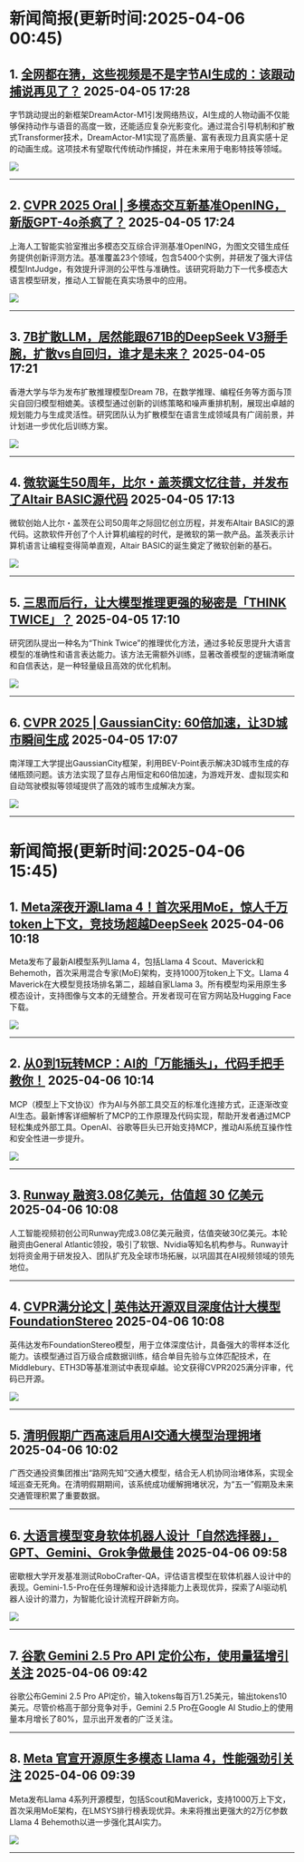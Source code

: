 # 新闻简报(更新时间:2025-04-06 00:45)

## 1. [全网都在猜，这些视频是不是字节AI生成的：该跟动捕说再见了？](https://www.jiqizhixin.com/articles/2025-04-05-6)   2025-04-05 17:28

字节跳动提出的新框架DreamActor-M1引发网络热议，AI生成的人物动画不仅能够保持动作与语音的高度一致，还能适应复杂光影变化。通过混合引导机制和扩散式Transformer技术，DreamActor-M1实现了高质量、富有表现力且真实感十足的动画生成。这项技术有望取代传统动作捕捉，并在未来用于电影特技等领域。

![](https://image.jiqizhixin.com/uploads/editor/8acb417e-ed2f-48e6-af2c-cfe79c143e6a/640.png)


---

## 2. [CVPR 2025 Oral | 多模态交互新基准OpenING，新版GPT-4o杀疯了？](https://www.jiqizhixin.com/articles/2025-04-05-5)   2025-04-05 17:24

上海人工智能实验室推出多模态交互综合评测基准OpenING，为图文交错生成任务提供创新评测方法。基准覆盖23个领域，包含5400个实例，并研发了强大评估模型IntJudge，有效提升评测的公平性与准确性。该研究将助力下一代多模态大语言模型研发，推动人工智能在真实场景中的应用。

![](https://image.jiqizhixin.com/uploads/editor/846978d7-7f13-4719-8849-598b4a37745f/640.png)


---

## 3. [7B扩散LLM，居然能跟671B的DeepSeek V3掰手腕，扩散vs自回归，谁才是未来？](https://www.jiqizhixin.com/articles/2025-04-05-4)   2025-04-05 17:21

香港大学与华为发布扩散推理模型Dream 7B，在数学推理、编程任务等方面与顶尖自回归模型相媲美。该模型通过创新的训练策略和噪声重排机制，展现出卓越的规划能力与生成灵活性。研究团队认为扩散模型在语言生成领域具有广阔前景，并计划进一步优化后训练方案。

![](https://image.jiqizhixin.com/uploads/editor/d5523245-3a9b-45a9-a813-3ffff85b9adc/640.png)


---

## 4. [微软诞生50周年，比尔・盖茨撰文忆往昔，并发布了Altair BASIC源代码](https://www.jiqizhixin.com/articles/2025-04-05-3)   2025-04-05 17:13

微软创始人比尔・盖茨在公司50周年之际回忆创立历程，并发布Altair BASIC的源代码。这款软件开创了个人计算机编程的时代，是微软的第一款产品。盖茨表示计算机语言让编程变得简单直观，Altair BASIC的诞生奠定了微软创新的基石。

![](https://image.jiqizhixin.com/uploads/editor/83707ed8-1f59-491f-bba7-263cb41b4375/640.png)


---

## 5. [三思而后行，让大模型推理更强的秘密是「THINK TWICE」？](https://www.jiqizhixin.com/articles/2025-04-05-2)   2025-04-05 17:10

研究团队提出一种名为“Think Twice”的推理优化方法，通过多轮反思提升大语言模型的准确性和语言表达能力。该方法无需额外训练，显著改善模型的逻辑清晰度和自信表达，是一种轻量级且高效的优化机制。

![](https://image.jiqizhixin.com/uploads/editor/39b175ac-6d6e-46d3-8a22-e265e2876a76/640.png)


---

## 6. [CVPR 2025 | GaussianCity: 60倍加速，让3D城市瞬间生成](https://www.jiqizhixin.com/articles/2025-04-05)   2025-04-05 17:07

南洋理工大学提出GaussianCity框架，利用BEV-Point表示解决3D城市生成的存储瓶颈问题。该方法实现了显存占用恒定和60倍加速，为游戏开发、虚拟现实和自动驾驶模拟等领域提供了高效的城市生成解决方案。

![](https://image.jiqizhixin.com/uploads/editor/535b5617-68f2-49fe-a4a8-4e3f76f6ab6a/640.png)


---


# 新闻简报(更新时间:2025-04-06 15:45)

## 1. [Meta深夜开源Llama 4！首次采用MoE，惊人千万token上下文，竞技场超越DeepSeek](https://www.jiqizhixin.com/articles/2025-04-06-4)   2025-04-06 10:18

Meta发布了最新AI模型系列Llama 4，包括Llama 4 Scout、Maverick和Behemoth，首次采用混合专家(MoE)架构，支持1000万token上下文。Llama 4 Maverick在大模型竞技场排名第二，超越自家Llama 3。所有模型均采用原生多模态设计，支持图像与文本的无缝整合。开发者现可在官方网站及Hugging Face下载。

![](https://image.jiqizhixin.com/uploads/editor/bbe18880-8bee-4885-a7aa-a2390e0f1669/640.png)

---

## 2. [从0到1玩转MCP：AI的「万能插头」，代码手把手教你！](https://www.jiqizhixin.com/articles/2025-04-06-3)   2025-04-06 10:14

MCP（模型上下文协议）作为AI与外部工具交互的标准化连接方式，正逐渐改变AI生态。最新博客详细解析了MCP的工作原理及代码实现，帮助开发者通过MCP轻松集成外部工具。OpenAI、谷歌等巨头已开始支持MCP，推动AI系统互操作性和安全性进一步提升。

![](https://image.jiqizhixin.com/uploads/editor/97c9b89d-8bab-41f2-afe6-cd6bf8af1a18/640.png)

---

## 3. [Runway 融资3.08亿美元，估值超 30 亿美元](https://www.aibase.com/zh/news/16867)   2025-04-06 10:08

人工智能视频初创公司Runway完成3.08亿美元融资，估值突破30亿美元。本轮融资由General Atlantic领投，吸引了软银、Nvidia等知名机构参与。Runway计划将资金用于研发投入、团队扩充及全球市场拓展，以巩固其在AI视频领域的领先地位。

---

## 4. [CVPR满分论文 | 英伟达开源双目深度估计大模型FoundationStereo](https://www.jiqizhixin.com/articles/2025-04-06-2)   2025-04-06 10:08

英伟达发布FoundationStereo模型，用于立体深度估计，具备强大的零样本泛化能力。该模型通过百万级合成数据训练，结合单目先验与立体匹配技术，在Middlebury、ETH3D等基准测试中表现卓越。论文获得CVPR2025满分评审，代码已开源。

![](https://image.jiqizhixin.com/uploads/editor/236b918b-b2cf-43a2-a054-6427f5984971/640.png)

---

## 5. [清明假期广西高速启用AI交通大模型治理拥堵](https://www.aibase.com/zh/news/16866)   2025-04-06 10:02

广西交通投资集团推出“路网先知”交通大模型，结合无人机协同治堵体系，实现全域巡查无死角。在清明假期期间，该系统成功缓解拥堵状况，为“五一”假期及未来交通管理积累了重要数据。

---

## 6. [大语言模型变身软体机器人设计「自然选择器」，GPT、Gemini、Grok争做最佳](https://www.jiqizhixin.com/articles/2025-04-06)   2025-04-06 09:58

密歇根大学开发基准测试RoboCrafter-QA，评估语言模型在软体机器人设计中的表现。Gemini-1.5-Pro在任务理解和设计选择能力上表现优异，探索了AI驱动机器人设计的潜力，为智能化设计流程开辟新方向。

![](https://image.jiqizhixin.com/uploads/editor/3b6f0016-389e-42c7-a479-9a544a59b89d/640.png)

---

## 7. [谷歌 Gemini 2.5 Pro API 定价公布，使用量猛增引关注](https://www.aibase.com/zh/news/16865)   2025-04-06 09:42

谷歌公布Gemini 2.5 Pro API定价，输入tokens每百万1.25美元，输出tokens10美元。尽管价格高于部分竞争对手，Gemini 2.5 Pro在Google AI Studio上的使用量本月增长了80%，显示出开发者的广泛关注。

---

## 8. [Meta 官宣开源原生多模态 Llama 4，性能强劲引关注](https://www.aibase.com/zh/news/16864)   2025-04-06 09:39

Meta发布Llama 4系列开源模型，包括Scout和Maverick，支持1000万上下文，首次采用MoE架构，在LMSYS排行榜表现优异。未来将推出更强大的2万亿参数Llama 4 Behemoth以进一步强化其AI实力。

![](https://upload.chinaz.com/2025/0406/6387952914235214277972693.png)

---